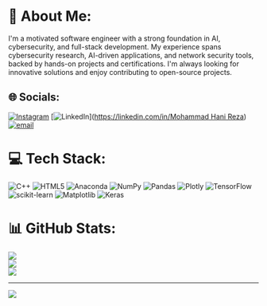 # 💫 About Me:
I'm a motivated software engineer with a strong foundation in AI, cybersecurity, and full-stack development. My experience spans cybersecurity research, AI-driven applications, and network security tools, backed by hands-on projects and certifications. I'm always looking for innovative solutions and enjoy contributing to open-source projects.


## 🌐 Socials:
[![Instagram](https://img.shields.io/badge/Instagram-%23E4405F.svg?logo=Instagram&logoColor=white)](https://instagram.com/hani.reza_) [![LinkedIn](https://img.shields.io/badge/LinkedIn-%230077B5.svg?logo=linkedin&logoColor=white)]([https://linkedin.com/in/Mohammad Hani Reza](https://www.linkedin.com/in/mohammad-hani-reza-034001278/)) [![email](https://img.shields.io/badge/Email-D14836?logo=gmail&logoColor=white)](mailto:mhani2850@gmail.com) 

# 💻 Tech Stack:
![C++](https://img.shields.io/badge/c++-%2300599C.svg?style=for-the-badge&logo=c%2B%2B&logoColor=white) ![HTML5](https://img.shields.io/badge/html5-%23E34F26.svg?style=for-the-badge&logo=html5&logoColor=white) ![Anaconda](https://img.shields.io/badge/Anaconda-%2344A833.svg?style=for-the-badge&logo=anaconda&logoColor=white) ![NumPy](https://img.shields.io/badge/numpy-%23013243.svg?style=for-the-badge&logo=numpy&logoColor=white) ![Pandas](https://img.shields.io/badge/pandas-%23150458.svg?style=for-the-badge&logo=pandas&logoColor=white) ![Plotly](https://img.shields.io/badge/Plotly-%233F4F75.svg?style=for-the-badge&logo=plotly&logoColor=white) ![TensorFlow](https://img.shields.io/badge/TensorFlow-%23FF6F00.svg?style=for-the-badge&logo=TensorFlow&logoColor=white) ![scikit-learn](https://img.shields.io/badge/scikit--learn-%23F7931E.svg?style=for-the-badge&logo=scikit-learn&logoColor=white) ![Matplotlib](https://img.shields.io/badge/Matplotlib-%23ffffff.svg?style=for-the-badge&logo=Matplotlib&logoColor=black) ![Keras](https://img.shields.io/badge/Keras-%23D00000.svg?style=for-the-badge&logo=Keras&logoColor=white)
# 📊 GitHub Stats:
![](https://github-readme-stats.vercel.app/api?username=Hani-Reza&theme=dark&hide_border=false&include_all_commits=false&count_private=false)<br/>
![](https://github-readme-streak-stats.herokuapp.com/?user=Hani-Reza&theme=dark&hide_border=false)<br/>
![](https://github-readme-stats.vercel.app/api/top-langs/?username=Hani-Reza&theme=dark&hide_border=false&include_all_commits=false&count_private=false&layout=compact)

---
[![](https://visitcount.itsvg.in/api?id=Hani-Reza&icon=0&color=0)](https://visitcount.itsvg.in)

<!-- Proudly created with GPRM ( https://gprm.itsvg.in ) -->
